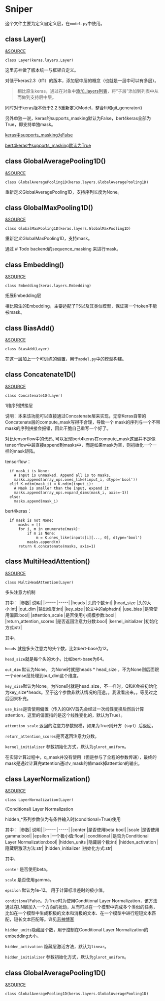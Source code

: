 # Sniper

这个文件主要为定义自定义层，在`model.py`中使用。

## class Layer()

[&SOURCE](https://github.com/bojone/bert4keras/blob/master/bert4keras/layers.py#L31 )

    class Layer(keras.layers.Layer)
    
这里苏神做了版本统一与框架自定义。

对低于keras2.3（tf1）的版本，添加层中层的概念（也就是一层中可以有多层）。

> 相比原生keras，通过在对象中[添加_layers列表](https://github.com/bojone/bert4keras/blob/master/bert4keras/layers.py#L43 )，将“子层”添加到列表中从而做到支持层中层。

同时对于keras版本低于2.2.5重新定义Model，整合fit和git_generator()

另外单独一说，keras的supports_masking默认为False，bert4keras全部为True，即支持单独mask。

[keras中supports_masking为False](https://github.com/keras-team/keras/blob/keras-2/keras/engine/topology.py#L249 )

[bert4keras中supports_masking默认为True](https://github.com/bojone/bert4keras/blob/master/bert4keras/layers.py#L39 )

## class GlobalAveragePooling1D()

[&SOURCE](https://github.com/bojone/bert4keras/blob/master/bert4keras/layers.py#L122 )

    class GlobalAveragePooling1D(keras.layers.GlobalAveragePooling1D)
    
重新定义GlobalAveragePooling1D，支持序列长度为None。

## class GlobalMaxPooling1D()

[&SOURCE](https://github.com/bojone/bert4keras/blob/master/bert4keras/layers.py#L136 )

    class GlobalMaxPooling1D(keras.layers.GlobalMaxPooling1D)
    
重新定义GlobalMaxPooling1D，支持mask。

通过 # Todo backend的sequence_masking 来进行mask。

## class Embedding()

[&SOURCE](https://github.com/bojone/bert4keras/blob/master/bert4keras/layers.py#L156 )

    class Embedding(keras.layers.Embedding)

拓展Embedding层

相比原生的Embedding，主要适配了T5以及其类似模型，保证第一个token不能被mask。

## class BiasAdd()

[&SOURCE](https://github.com/bojone/bert4keras/blob/master/bert4keras/layers.py#L192 )

    class BiasAdd(Layer)

在这一层加上一个可训练的偏置，用于`model.py`中的模型构建。

## class Concatenate1D()

[&SOURCE](https://github.com/bojone/bert4keras/blob/master/bert4keras/layers.py#L210 )

    class Concatenate1D(Layer)

1维序列拼接层

说明：本来该功能可以直接通过Concatenate层来实现，无奈Keras自带的Concatenate层的compute_mask写得不合理，导致一个
mask的序列与一个不带mask的序列拼接会报错，因此干脆自己重写一个好了。

对比tensorflow中的[代码](https://github.com/tensorflow/tensorflow/blob/r2.4/tensorflow/python/keras/layers/merge.py#L542 ),
可以发现bert4keras在compute_mask这里并不是像tensorflow中最直接append到masks中，而是如果mask为空，则初始化一个一样的mask矩阵。

tensorflow：

      if mask_i is None:
        # Input is unmasked. Append all 1s to masks,
        masks.append(array_ops.ones_like(input_i, dtype='bool'))
      elif K.ndim(mask_i) < K.ndim(input_i):
        # Mask is smaller than the input, expand it
        masks.append(array_ops.expand_dims(mask_i, axis=-1))
      else:
        masks.append(mask_i)

bert4keras：

      if mask is not None:
          masks = []
          for i, m in enumerate(mask):
              if m is None:
                  m = K.ones_like(inputs[i][..., 0], dtype='bool')
              masks.append(m)
          return K.concatenate(masks, axis=1)


## class MultiHeadAttention()

[&SOURCE](https://github.com/bojone/bert4keras/blob/master/bert4keras/layers.py#L122 )

    class MultiHeadAttention(Layer)

多头注意力机制

其中：
|参数| 说明|
|:-----  |-----|
|heads  |头的个数:int|
|head_size  |头的大小:int|
|out_dim  |输出维度:int|
|key_size  |论文中的alpha:int|
|use_bias  |是否使用偏置:bool|
|attention_scale  |是否使用小规模参数:bool|
|return_attention_scores  |是否返回注意力分数:bool|
|kernel_initializer  |初始化方式:str|


其中，

`heads` 就是多头注意力的头个数，比如bert-base为12。

`head_size`就是每个头的大小，比如bert-base为64。

`out_dim` 默认为None。 为None时就是heads * head_size ，不为None则后面跟一个dense层处理到out_dim这个维度。

`key_size`默认为None。为None时就是head_size，不一样时，Q和K会被初始化为key_size*heads。至于这个参数非默认情况的用途。。我没看出来。。等见过之后回来补充。

`use_bias`是否使用偏置（传入的QKV首先会经过一次线性变换后然后计算attention，这里的偏置指的是这个线性变化的，默认为True）。

`attention_scale` 返回的注意力参数规模，如果为True则开方（sqrt）后返回。

`return_attention_scores`是否返回注意力分数。

`kernel_initializer` 参数初始化方式，默认为`glorot_uniform`。

在实际计算过程中，q_mask并没有使用（但是参与了全程的参数传递），最终的mask是通过计算完attention通过v_mask的值mask掉attention的输出。



## class LayerNormalization()

[&SOURCE](https://github.com/bojone/bert4keras/blob/master/bert4keras/layers.py#L399 )

    class LayerNormalization(Layer)

(Conditional) Layer Normalization

hidden_*系列参数仅为有条件输入时(conditional=True)使用

其中：
|参数| 说明|
|:-----  |-----|
|center  |是否使用beta:bool|
|scale  |是否使用gamma:bool|
|epsilon  |一个极小值:float|
|conditional  |是否为Conditional Layer Normalization:bool|
|hidden_units  |隐藏层个数:int|
|hidden_activation  |隐藏层激活方法:str|
|hidden_initializer  |初始化方式:str|

其中，

`center` 是否使用beta。

`scale` 是否使用gamma。

`epsilon` 默认为1e-12。 用于计算标准差时的极小值。

`conditional`False。为True时为使用Conditional Layer Normalization，该方法通过在LN层加入一个方向的扰动，从而可以在一个模型中完成多个类似的任务，
比如在一个模型中生成积极的文本和消极的文本、在一个模型中进行短短文本匹配，短长文本匹配等。详见[苏神博客](https://kexue.fm/archives/7124 )

`hidden_units`隐藏层个数，用于控制在Conditional Layer Normalization的embedding大小。

`hidden_activation` 隐藏层激活方法，默认为`linear`。

`hidden_initializer` 参数初始化方式，默认为`glorot_uniform`。







## class GlobalAveragePooling1D()

[&SOURCE](https://github.com/bojone/bert4keras/blob/master/bert4keras/layers.py#L122 )

    class GlobalAveragePooling1D(keras.layers.GlobalAveragePooling1D)














